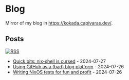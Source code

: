 # Blog

Mirror of my blog in https://kokada.capivaras.dev/.

## Posts

[![RSS](https://img.shields.io/badge/RSS-FFA562?style=for-the-badge&logo=rss&logoColor=white)](https://raw.githubusercontent.com/thiagokokada/blog/main/rss.xml)

- [Quick bits: nix-shell is cursed](./2024-07-27/01-quick-bits-nix-shell-is-cursed.md) - 2024-07-27
- [Using GitHub as a (bad) blog platform](./2024-07-26/02-using-github-as-a-bad-blog-platform.md) - 2024-07-26
- [Writing NixOS tests for fun and profit](./2024-07-26/01-writing-nixos-tests-for-fun-and-profit.md) - 2024-07-26
